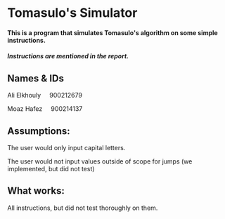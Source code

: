 # Tomasulo's Simulator

#### This is a program that simulates Tomasulo's algorithm on some simple instructions.

##### Instructions are mentioned in the report.
## Names & IDs
Ali Elkhouly &nbsp;&nbsp;&nbsp; 900212679

Moaz Hafez &nbsp;&nbsp;&nbsp; 900214137

## Assumptions:

The user would only input capital letters.

The user would not input values outside of scope for jumps (we implemented, but did not test)
        
## What works:
All instructions, but did not test thoroughly on them.